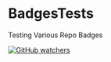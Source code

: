 # BadgesTests
Testing Various Repo Badges

[![GitHub watchers](https://img.shields.io/github/issues/wulas/BadgesTests.svg?maxAge=2592000)]()


